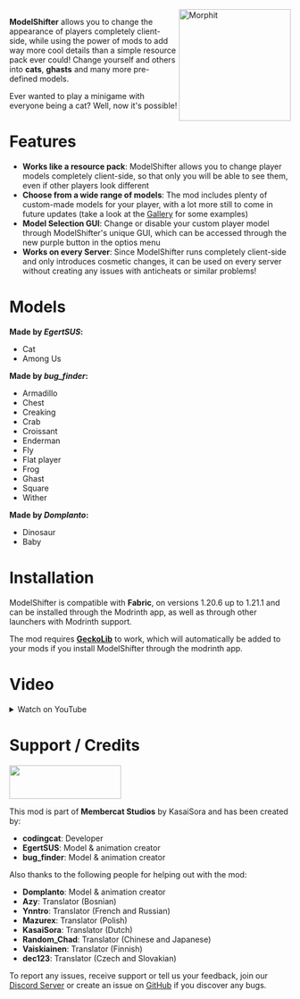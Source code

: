 <img src="https://cdn.modrinth.com/data/JQ2QjaSV/0c2cace62ca827dba0f9c796d4fc630276bb2f98_96.webp" height="200" alt="Morphit" align="right">


**ModelShifter** allows you to change the appearance of players completely client-side, while using the power of mods to add way more cool details than a simple resource pack ever could! Change yourself and others into **cats**, **ghasts** and many more pre-defined models.

Ever wanted to play a minigame with everyone being a cat? Well, now it's possible!

# Features
- **Works like a resource pack**: ModelShifter allows you to change player models completely client-side, so that only you will be able to see them, even if other players look different
- **Choose from a wide range of models**: The mod includes plenty of custom-made models for your player, with a lot more still to come in future updates (take a look at the [Gallery](https://modrinth.com/mod/model-shifter/gallery) for some examples)
- **Model Selection GUI**: Change or disable your custom player model through ModelShifter's unique GUI, which can be accessed through the new purple button in the optios menu
- **Works on every Server**: Since ModelShifter runs completely client-side and only introduces cosmetic changes, it can be used on every server without creating any issues with anticheats or similar problems!

# Models
**Made by *EgertSUS*:**
- Cat
- Among Us

**Made by *bug_finder*:**
- Armadillo
- Chest
- Creaking
- Crab
- Croissant
- Enderman
- Fly
- Flat player
- Frog
- Ghast
- Square
- Wither

**Made by *Domplanto*:**
- Dinosaur
- Baby

# Installation
ModelShifter is compatible with **Fabric**, on versions 1.20.6 up to 1.21.1 and can be installed through the Modrinth app, as well as through other launchers with Modrinth support.

The mod requires [**GeckoLib**](https://modrinth.com/mod/geckolib) to work, which will automatically be added to your mods if you install ModelShifter through the modrinth app.

# Video
<details>
<summary>Watch on YouTube</summary>
<iframe width="560" height="315" src="https://www.youtube-nocookie.com/embed/vvEL9Lems4o" title="YouTube video player" frameborder="0" allow="accelerometer; autoplay; clipboard-write; encrypted-media; gyroscope; picture-in-picture; web-share" allowfullscreen></iframe>
</details>

# Support / Credits
[<img src="https://codingcat2468.github.io/assets/images/membercat_studios.png" height="60" width="200"/>](https://membercat.com)

This mod is part of **Membercat Studios** by KasaiSora and has been created by:
- **codingcat**: Developer
- **EgertSUS**: Model & animation creator
- **bug_finder**: Model & animation creator

Also thanks to the following people for helping out with the mod:
- **Domplanto**: Model & animation creator
- **Azy**: Translator (Bosnian)
- **Ynntro**: Translator (French and Russian)
- **Mazurex**: Translator (Polish)
- **KasaiSora**: Translator (Dutch)
- **Random_Chad**: Translator (Chinese and Japanese)
- **Vaiskiainen**: Translator (Finnish)
- **dec123**: Translator (Czech and Slovakian)

To report any issues, receive support or tell us your feedback, join our [Discord Server](https://dc.kasai.gg/) or create an issue on [GitHub](https://github.com/codingcat2468/ModelShifter/issues) if you discover any bugs.
